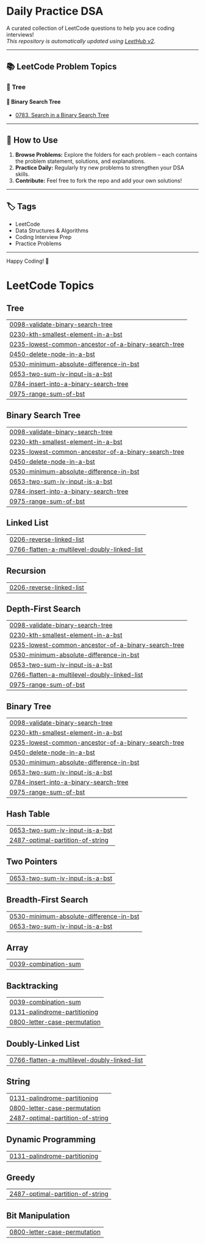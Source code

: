 # Daily Practice DSA

A curated collection of LeetCode questions to help you ace coding interviews!  
_This repository is automatically updated using [LeetHub v2](https://github.com/arunbhardwaj/LeetHub-2.0)._

---

## 📚 LeetCode Problem Topics

### 🌳 Tree

#### 🔎 Binary Search Tree

- [0783. Search in a Binary Search Tree](https://github.com/adarsh-priydarshi-5646/Daily-Practice-DSA-Ap/tree/master/0783-search-in-a-binary-search-tree)

---

## 🚀 How to Use

1. **Browse Problems:** Explore the folders for each problem – each contains the problem statement, solutions, and explanations.
2. **Practice Daily:** Regularly try new problems to strengthen your DSA skills.
3. **Contribute:** Feel free to fork the repo and add your own solutions!

---

## 🏷️ Tags

- LeetCode
- Data Structures & Algorithms
- Coding Interview Prep
- Practice Problems

---

Happy Coding! 🚀

<!---LeetCode Topics Start-->
# LeetCode Topics
## Tree
|  |
| ------- |
| [0098-validate-binary-search-tree](https://github.com/adarsh-priydarshi-5646/Daily-DSA-Practice-LeetCode/tree/master/0098-validate-binary-search-tree) |
| [0230-kth-smallest-element-in-a-bst](https://github.com/adarsh-priydarshi-5646/Daily-DSA-Practice-LeetCode/tree/master/0230-kth-smallest-element-in-a-bst) |
| [0235-lowest-common-ancestor-of-a-binary-search-tree](https://github.com/adarsh-priydarshi-5646/Daily-DSA-Practice-LeetCode/tree/master/0235-lowest-common-ancestor-of-a-binary-search-tree) |
| [0450-delete-node-in-a-bst](https://github.com/adarsh-priydarshi-5646/Daily-DSA-Practice-LeetCode/tree/master/0450-delete-node-in-a-bst) |
| [0530-minimum-absolute-difference-in-bst](https://github.com/adarsh-priydarshi-5646/Daily-DSA-Practice-LeetCode/tree/master/0530-minimum-absolute-difference-in-bst) |
| [0653-two-sum-iv-input-is-a-bst](https://github.com/adarsh-priydarshi-5646/Daily-DSA-Practice-LeetCode/tree/master/0653-two-sum-iv-input-is-a-bst) |
| [0784-insert-into-a-binary-search-tree](https://github.com/adarsh-priydarshi-5646/Daily-DSA-Practice-LeetCode/tree/master/0784-insert-into-a-binary-search-tree) |
| [0975-range-sum-of-bst](https://github.com/adarsh-priydarshi-5646/Daily-DSA-Practice-LeetCode/tree/master/0975-range-sum-of-bst) |
## Binary Search Tree
|  |
| ------- |
| [0098-validate-binary-search-tree](https://github.com/adarsh-priydarshi-5646/Daily-DSA-Practice-LeetCode/tree/master/0098-validate-binary-search-tree) |
| [0230-kth-smallest-element-in-a-bst](https://github.com/adarsh-priydarshi-5646/Daily-DSA-Practice-LeetCode/tree/master/0230-kth-smallest-element-in-a-bst) |
| [0235-lowest-common-ancestor-of-a-binary-search-tree](https://github.com/adarsh-priydarshi-5646/Daily-DSA-Practice-LeetCode/tree/master/0235-lowest-common-ancestor-of-a-binary-search-tree) |
| [0450-delete-node-in-a-bst](https://github.com/adarsh-priydarshi-5646/Daily-DSA-Practice-LeetCode/tree/master/0450-delete-node-in-a-bst) |
| [0530-minimum-absolute-difference-in-bst](https://github.com/adarsh-priydarshi-5646/Daily-DSA-Practice-LeetCode/tree/master/0530-minimum-absolute-difference-in-bst) |
| [0653-two-sum-iv-input-is-a-bst](https://github.com/adarsh-priydarshi-5646/Daily-DSA-Practice-LeetCode/tree/master/0653-two-sum-iv-input-is-a-bst) |
| [0784-insert-into-a-binary-search-tree](https://github.com/adarsh-priydarshi-5646/Daily-DSA-Practice-LeetCode/tree/master/0784-insert-into-a-binary-search-tree) |
| [0975-range-sum-of-bst](https://github.com/adarsh-priydarshi-5646/Daily-DSA-Practice-LeetCode/tree/master/0975-range-sum-of-bst) |
## Linked List
|  |
| ------- |
| [0206-reverse-linked-list](https://github.com/adarsh-priydarshi-5646/Daily-DSA-Practice-LeetCode/tree/master/0206-reverse-linked-list) |
| [0766-flatten-a-multilevel-doubly-linked-list](https://github.com/adarsh-priydarshi-5646/Daily-DSA-Practice-LeetCode/tree/master/0766-flatten-a-multilevel-doubly-linked-list) |
## Recursion
|  |
| ------- |
| [0206-reverse-linked-list](https://github.com/adarsh-priydarshi-5646/Daily-DSA-Practice-LeetCode/tree/master/0206-reverse-linked-list) |
## Depth-First Search
|  |
| ------- |
| [0098-validate-binary-search-tree](https://github.com/adarsh-priydarshi-5646/Daily-DSA-Practice-LeetCode/tree/master/0098-validate-binary-search-tree) |
| [0230-kth-smallest-element-in-a-bst](https://github.com/adarsh-priydarshi-5646/Daily-DSA-Practice-LeetCode/tree/master/0230-kth-smallest-element-in-a-bst) |
| [0235-lowest-common-ancestor-of-a-binary-search-tree](https://github.com/adarsh-priydarshi-5646/Daily-DSA-Practice-LeetCode/tree/master/0235-lowest-common-ancestor-of-a-binary-search-tree) |
| [0530-minimum-absolute-difference-in-bst](https://github.com/adarsh-priydarshi-5646/Daily-DSA-Practice-LeetCode/tree/master/0530-minimum-absolute-difference-in-bst) |
| [0653-two-sum-iv-input-is-a-bst](https://github.com/adarsh-priydarshi-5646/Daily-DSA-Practice-LeetCode/tree/master/0653-two-sum-iv-input-is-a-bst) |
| [0766-flatten-a-multilevel-doubly-linked-list](https://github.com/adarsh-priydarshi-5646/Daily-DSA-Practice-LeetCode/tree/master/0766-flatten-a-multilevel-doubly-linked-list) |
| [0975-range-sum-of-bst](https://github.com/adarsh-priydarshi-5646/Daily-DSA-Practice-LeetCode/tree/master/0975-range-sum-of-bst) |
## Binary Tree
|  |
| ------- |
| [0098-validate-binary-search-tree](https://github.com/adarsh-priydarshi-5646/Daily-DSA-Practice-LeetCode/tree/master/0098-validate-binary-search-tree) |
| [0230-kth-smallest-element-in-a-bst](https://github.com/adarsh-priydarshi-5646/Daily-DSA-Practice-LeetCode/tree/master/0230-kth-smallest-element-in-a-bst) |
| [0235-lowest-common-ancestor-of-a-binary-search-tree](https://github.com/adarsh-priydarshi-5646/Daily-DSA-Practice-LeetCode/tree/master/0235-lowest-common-ancestor-of-a-binary-search-tree) |
| [0450-delete-node-in-a-bst](https://github.com/adarsh-priydarshi-5646/Daily-DSA-Practice-LeetCode/tree/master/0450-delete-node-in-a-bst) |
| [0530-minimum-absolute-difference-in-bst](https://github.com/adarsh-priydarshi-5646/Daily-DSA-Practice-LeetCode/tree/master/0530-minimum-absolute-difference-in-bst) |
| [0653-two-sum-iv-input-is-a-bst](https://github.com/adarsh-priydarshi-5646/Daily-DSA-Practice-LeetCode/tree/master/0653-two-sum-iv-input-is-a-bst) |
| [0784-insert-into-a-binary-search-tree](https://github.com/adarsh-priydarshi-5646/Daily-DSA-Practice-LeetCode/tree/master/0784-insert-into-a-binary-search-tree) |
| [0975-range-sum-of-bst](https://github.com/adarsh-priydarshi-5646/Daily-DSA-Practice-LeetCode/tree/master/0975-range-sum-of-bst) |
## Hash Table
|  |
| ------- |
| [0653-two-sum-iv-input-is-a-bst](https://github.com/adarsh-priydarshi-5646/Daily-DSA-Practice-LeetCode/tree/master/0653-two-sum-iv-input-is-a-bst) |
| [2487-optimal-partition-of-string](https://github.com/adarsh-priydarshi-5646/Daily-DSA-Practice-LeetCode/tree/master/2487-optimal-partition-of-string) |
## Two Pointers
|  |
| ------- |
| [0653-two-sum-iv-input-is-a-bst](https://github.com/adarsh-priydarshi-5646/Daily-DSA-Practice-LeetCode/tree/master/0653-two-sum-iv-input-is-a-bst) |
## Breadth-First Search
|  |
| ------- |
| [0530-minimum-absolute-difference-in-bst](https://github.com/adarsh-priydarshi-5646/Daily-DSA-Practice-LeetCode/tree/master/0530-minimum-absolute-difference-in-bst) |
| [0653-two-sum-iv-input-is-a-bst](https://github.com/adarsh-priydarshi-5646/Daily-DSA-Practice-LeetCode/tree/master/0653-two-sum-iv-input-is-a-bst) |
## Array
|  |
| ------- |
| [0039-combination-sum](https://github.com/adarsh-priydarshi-5646/Daily-DSA-Practice-LeetCode/tree/master/0039-combination-sum) |
## Backtracking
|  |
| ------- |
| [0039-combination-sum](https://github.com/adarsh-priydarshi-5646/Daily-DSA-Practice-LeetCode/tree/master/0039-combination-sum) |
| [0131-palindrome-partitioning](https://github.com/adarsh-priydarshi-5646/Daily-DSA-Practice-LeetCode/tree/master/0131-palindrome-partitioning) |
| [0800-letter-case-permutation](https://github.com/adarsh-priydarshi-5646/Daily-DSA-Practice-LeetCode/tree/master/0800-letter-case-permutation) |
## Doubly-Linked List
|  |
| ------- |
| [0766-flatten-a-multilevel-doubly-linked-list](https://github.com/adarsh-priydarshi-5646/Daily-DSA-Practice-LeetCode/tree/master/0766-flatten-a-multilevel-doubly-linked-list) |
## String
|  |
| ------- |
| [0131-palindrome-partitioning](https://github.com/adarsh-priydarshi-5646/Daily-DSA-Practice-LeetCode/tree/master/0131-palindrome-partitioning) |
| [0800-letter-case-permutation](https://github.com/adarsh-priydarshi-5646/Daily-DSA-Practice-LeetCode/tree/master/0800-letter-case-permutation) |
| [2487-optimal-partition-of-string](https://github.com/adarsh-priydarshi-5646/Daily-DSA-Practice-LeetCode/tree/master/2487-optimal-partition-of-string) |
## Dynamic Programming
|  |
| ------- |
| [0131-palindrome-partitioning](https://github.com/adarsh-priydarshi-5646/Daily-DSA-Practice-LeetCode/tree/master/0131-palindrome-partitioning) |
## Greedy
|  |
| ------- |
| [2487-optimal-partition-of-string](https://github.com/adarsh-priydarshi-5646/Daily-DSA-Practice-LeetCode/tree/master/2487-optimal-partition-of-string) |
## Bit Manipulation
|  |
| ------- |
| [0800-letter-case-permutation](https://github.com/adarsh-priydarshi-5646/Daily-DSA-Practice-LeetCode/tree/master/0800-letter-case-permutation) |
<!---LeetCode Topics End-->
